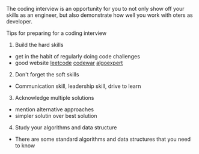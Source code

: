The coding interview is an opportunity for you to not only show off your skills as an engineer, but also demonstrate how well you work with oters as developer.

Tips for preparing for a coding interview

1. Build the hard skills
- get in the habit of regularly doing code challenges
- good website [leetcode](https://leetcode.com/) [codewar](https://www.codewars.com/) [algoexpert](https://www.algoexpert.io/)

2. Don't forget the soft skills
- Communication skill, leadership skill, drive to learn 

3. Acknowledge multiple solutions
- mention alternative approaches
- simpler solutin over best solution

4. Study your algorithms and data structure
- There are some standard algorithms and data structures that you need to know
